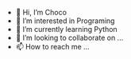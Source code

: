 - 👋 Hi, I’m Choco
- 👀 I’m interested in Programing
- 🌱 I’m currently learning Python
- 💞️ I’m looking to collaborate on ...
- 📫 How to reach me ...

<!---
fiati3ewty/fiati3ewty is a ✨ special ✨ repository because its `README.md` (this file) appears on your GitHub profile.
You can click the Preview link to take a look at your changes.
--->

